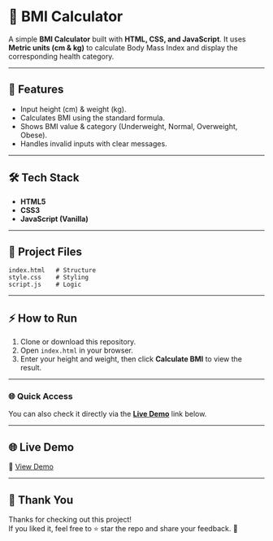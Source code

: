 # 🧮 BMI Calculator

A simple **BMI Calculator** built with **HTML, CSS, and JavaScript**. It uses **Metric units (cm & kg)** to calculate Body Mass Index and display the corresponding health category.

---

## 🚀 Features

* Input height (cm) & weight (kg).
* Calculates BMI using the standard formula.
* Shows BMI value & category (Underweight, Normal, Overweight, Obese).
* Handles invalid inputs with clear messages.

---

## 🛠️ Tech Stack

* **HTML5**
* **CSS3**
* **JavaScript (Vanilla)**

---

## 📂 Project Files

```
index.html   # Structure  
style.css    # Styling  
script.js    # Logic  
```

---

## ⚡ How to Run

1. Clone or download this repository.  
2. Open `index.html` in your browser.  
3. Enter your height and weight, then click **Calculate BMI** to view the result.  

---

### 🌐 Quick Access  
You can also check it directly via the **[Live Demo](#-live-demo)** link below.


---

## 🌐 Live Demo

🔗 [View Demo]()

---

## 🙏 Thank You  

Thanks for checking out this project!  
If you liked it, feel free to ⭐ star the repo and share your feedback. 🚀

